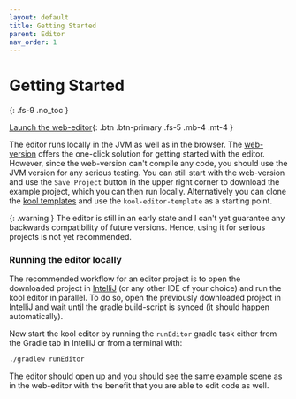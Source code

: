 ```yaml
---
layout: default
title: Getting Started
parent: Editor
nav_order: 1
---
```


# Getting Started
{: .fs-9 .no_toc }

[Launch the web-editor][web-editor]{: .btn .btn-primary .fs-5 .mb-4 .mt-4 }

The editor runs locally in the JVM as well as in the browser. The [web-version][web-editor] offers the one-click solution
for getting started with the editor. However, since the web-version can't compile any code, you should use the
JVM version for any serious testing. You can still start with the web-version and use the `Save Project` button
in the upper right corner to download the example project, which you can then run locally. Alternatively you can
clone the [kool templates] and use the `kool-editor-template` as a starting point.

{: .warning }
The editor is still in an early state and I can't yet guarantee any backwards compatibility of future versions.
Hence, using it for serious projects is not yet recommended.

### Running the editor locally
The recommended workflow for an editor project is to open the downloaded project in [IntelliJ] (or any other
IDE of your choice) and run the kool editor in parallel. To do so, open the previously downloaded project in
IntelliJ and wait until the gradle build-script is synced (it should happen automatically).

Now start the kool editor by running the `runEditor` gradle task either from the Gradle tab in IntelliJ or from
a terminal with: 
```sh
./gradlew runEditor
```
The editor should open up and you should see the same example scene as in the web-editor with the benefit that
you are able to edit code as well.


[web-editor]: https://kool-engine.github.io/live/kool-editor/
[kool templates]: https://github.com/kool-engine/kool-templates
[IntelliJ]: https://www.jetbrains.com/idea/download